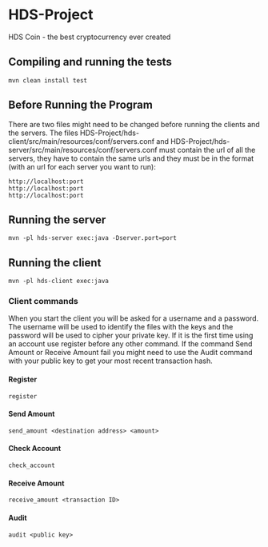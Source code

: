 # HDS-Project
HDS Coin - the best cryptocurrency ever created

## Compiling and running the tests

`mvn clean install test`

## Before Running the Program

There are two files might need to be changed before running the clients and the servers. The files HDS-Project/hds-client/src/main/resources/conf/servers.conf and HDS-Project/hds-server/src/main/resources/conf/servers.conf must contain the url of all the servers, they have to contain the same urls and they must be in the format (with an url for each server you want to run):
```
http://localhost:port
http://localhost:port
http://localhost:port
```




## Running the server

`mvn -pl hds-server exec:java -Dserver.port=port`

## Running the client

`mvn -pl hds-client exec:java`

### Client commands

When you start the client you will be asked for a username and a password. The username will be used to identify the
files with the keys and the password will be used to cipher your private key.
If it is the first time using an account use register before any other command.
If the command Send Amount or Receive Amount fail you might need to use the Audit command with your public key
to get your most recent transaction hash.


#### Register

`register`

#### Send Amount

`send_amount <destination address> <amount>`

#### Check Account

`check_account`

#### Receive Amount

`receive_amount <transaction ID>`

#### Audit

`audit <public key>`

